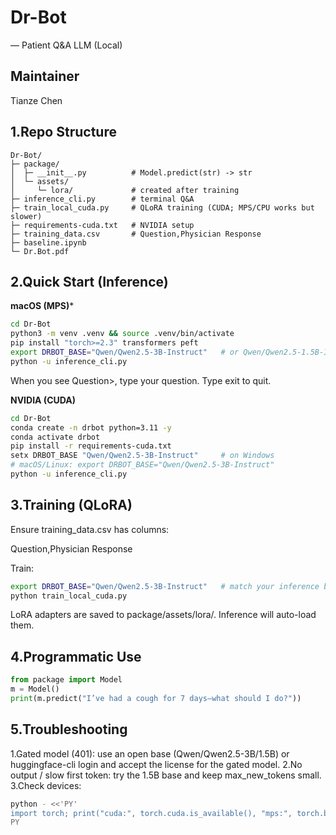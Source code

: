 # Dr-Bot
— Patient Q&A LLM (Local)
## Maintainer
Tianze Chen  

## 1.Repo Structure
```
Dr-Bot/
├─ package/
│  ├─ __init__.py          # Model.predict(str) -> str
│  └─ assets/
│     └─ lora/             # created after training
├─ inference_cli.py        # terminal Q&A
├─ train_local_cuda.py     # QLoRA training (CUDA; MPS/CPU works but slower)
├─ requirements-cuda.txt   # NVIDIA setup
├─ training_data.csv       # Question,Physician Response
├─ baseline.ipynb
└─ Dr.Bot.pdf
```
## 2.Quick Start (Inference)

**macOS (MPS)***
```bash
cd Dr-Bot
python3 -m venv .venv && source .venv/bin/activate
pip install "torch>=2.3" transformers peft
export DRBOT_BASE="Qwen/Qwen2.5-3B-Instruct"   # or Qwen/Qwen2.5-1.5B-Instruct
python -u inference_cli.py
```
When you see Question>, type your question. Type exit to quit.

**NVIDIA (CUDA)**
```bash
cd Dr-Bot
conda create -n drbot python=3.11 -y
conda activate drbot
pip install -r requirements-cuda.txt
setx DRBOT_BASE "Qwen/Qwen2.5-3B-Instruct"     # on Windows
# macOS/Linux: export DRBOT_BASE="Qwen/Qwen2.5-3B-Instruct"
python -u inference_cli.py
```
## 3.Training (QLoRA)
Ensure training_data.csv has columns:

Question,Physician Response  

Train:
```bash
export DRBOT_BASE="Qwen/Qwen2.5-3B-Instruct"   # match your inference base
python train_local_cuda.py
```
LoRA adapters are saved to package/assets/lora/. Inference will auto-load them.

## 4.Programmatic Use
```python
from package import Model
m = Model()
print(m.predict("I’ve had a cough for 7 days—what should I do?"))
```

## 5.Troubleshooting
1.Gated model (401): use an open base (Qwen/Qwen2.5-3B/1.5B) or huggingface-cli login and accept the license for the gated model.
2.No output / slow first token: try the 1.5B base and keep max_new_tokens small.
3.Check devices:
```bash
python - <<'PY'
import torch; print("cuda:", torch.cuda.is_available(), "mps:", torch.backends.mps.is_available())
PY
```


